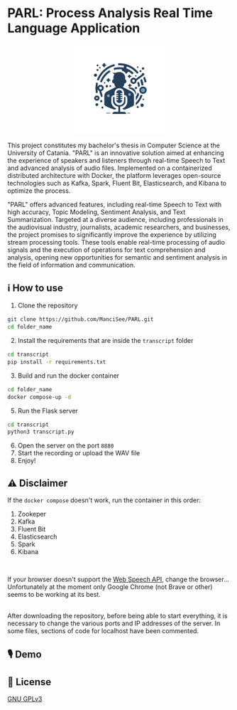 # PARL: Process Analysis Real Time Language Application
<p align="center">
<img src="./images/Parlogo.png" style="width:40%; height:40%;">
</p>

This project constitutes my bachelor's thesis in Computer Science at the University of Catania. "PARL" is an innovative solution aimed at enhancing the experience of speakers and listeners through real-time Speech to Text and advanced analysis of audio files. Implemented on a containerized distributed architecture with Docker, the platform leverages open-source technologies such as Kafka, Spark, Fluent Bit, Elasticsearch, and Kibana to optimize the process.

"PARL" offers advanced features, including real-time Speech to Text with high accuracy, Topic Modeling, Sentiment Analysis, and Text Summarization. Targeted at a diverse audience, including professionals in the audiovisual industry, journalists, academic researchers, and businesses, the project promises to significantly improve the experience by utilizing stream processing tools. These tools enable real-time processing of audio signals and the execution of operations for text comprehension and analysis, opening new opportunities for semantic and sentiment analysis in the field of information and communication.
## ℹ️ How to use
1. Clone the repository
```bash
git clone https://github.com/ManciSee/PARL.git
cd folder_name
```
2. Install the requirements that are inside the ```transcript``` folder
```bash
cd transcript
pip install -r requirements.txt
```
3. Build and run the docker container
 ```bash
cd folder_name
docker compose-up -d
```
5. Run the Flask server
```bash
cd transcript
python3 transcript.py
```
6. Open the server on the port ```8880```
7. Start the recording or upload the WAV file
8. Enjoy!
## ⚠️ Disclaimer 
If the ```docker compose``` doesn't work, run the container in this order:
1. Zookeper
2. Kafka
3. Fluent Bit
4. Elasticsearch
5. Spark
6. Kibana
<br/> 

If your browser doesn't support the [Web Speech API](https://developer.mozilla.org/en-US/docs/Web/API/SpeechRecognition), change the browser... Unfortunately at the moment only Google Chrome (not Brave or other) seems to be working at its best.

<br/> 
After downloading the repository, before being able to start everything, it is necessary to change the various ports and IP addresses of the server. In some files, sections of code for localhost have been commented.

## 🎙️ Demo
## 👥 License
[GNU GPLv3](https://choosealicense.com/licenses/gpl-3.0/)
